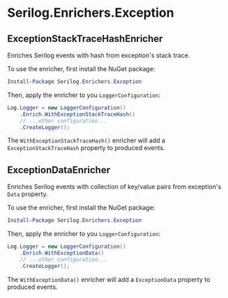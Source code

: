 # Serilog.Enrichers.Exception

## ExceptionStackTraceHashEnricher

Enriches Serilog events with hash from exception's stack trace.
 
To use the enricher, first install the NuGet package:

```powershell
Install-Package Serilog.Enrichers.Exception
```

Then, apply the enricher to you `LoggerConfiguration`:

```csharp
Log.Logger = new LoggerConfiguration()
    .Enrich.WithExceptionStackTraceHash()
    // ...other configuration...
    .CreateLogger();
```

The `WithExceptionStackTraceHash()` enricher will add a `ExceptionStackTraceHash` property to produced events.

## ExceptionDataEnricher

Enriches Serilog events with collection of key/value pairs from exception's `Data` property.
 
To use the enricher, first install the NuGet package:

```powershell
Install-Package Serilog.Enrichers.Exception
```

Then, apply the enricher to you `LoggerConfiguration`:

```csharp
Log.Logger = new LoggerConfiguration()
    .Enrich.WithExceptionData()
    // ...other configuration...
    .CreateLogger();
```

The `WithExceptionData()` enricher will add a `ExceptionData` property to produced events.
                                                                                                                                           
